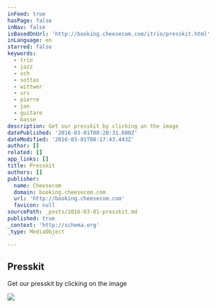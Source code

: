 ```yaml
---
inFeed: true
hasPage: false
inNav: false
isBasedOnUrl: 'http://booking.cheesecom.com/itrio/presskit.html'
inLanguage: en
starred: false
keywords:
  - trio
  - jazz
  - sch
  - sottas
  - wittwer
  - urs
  - pierre
  - jan
  - guitare
  - basse
description: Get our presskit by clicking on the image
datePublished: '2016-03-01T08:20:31.680Z'
dateModified: '2016-03-01T08:17:43.443Z'
author: []
related: []
app_links: []
title: Presskit
authors: []
publisher:
  name: Cheesecom
  domain: booking.cheesecom.com
  url: 'http://booking.cheesecom.com'
  favicon: null
sourcePath: _posts/2016-03-01-presskit.md
published: true
_context: 'http://schema.org'
_type: MediaObject

---
```

<article style=""><h1>Presskit</h1><p>Get our presskit by clicking on the image</p><img src="https://s3-us-west-2.amazonaws.com/the-grid-img/p/7515cdad0e528c08191a8927fa19c1f7c9129ebd.jpg" /></article>